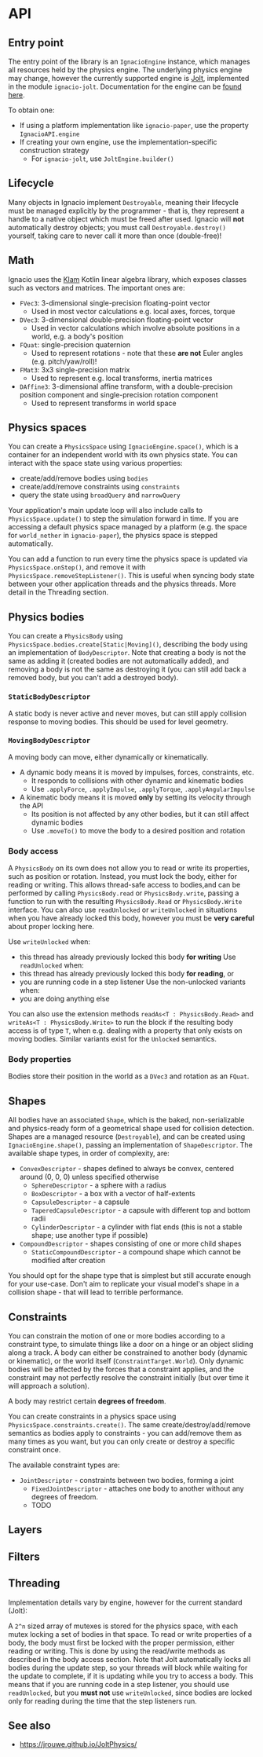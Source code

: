# API

## Entry point

The entry point of the library is an `IgnacioEngine` instance, which manages all resources held by the physics engine.
The underlying physics engine may change, however the currently supported engine is [Jolt](https://github.com/jrouwe/JoltPhysics),
implemented in the module `ignacio-jolt`.
Documentation for the engine can be [found here](https://jrouwe.github.io/JoltPhysics).

To obtain one:
- If using a platform implementation like `ignacio-paper`, use the property `IgnacioAPI.engine`
- If creating your own engine, use the implementation-specific construction strategy
  - For `ignacio-jolt`, use `JoltEngine.builder()`

## Lifecycle

Many objects in Ignacio implement `Destroyable`, meaning their lifecycle must be managed explicitly by the programmer -
that is, they represent a handle to a native object which must be freed after used.
Ignacio will **not** automatically destroy objects; you must call `Destroyable.destroy()` yourself,
taking care to never call it more than once (double-free)!

## Math

Ignacio uses the [Klam](https://github.com/aecsocket/klam) Kotlin linear algebra library, which exposes classes such as
vectors and matrices. The important ones are:
- `FVec3`: 3-dimensional single-precision floating-point vector
  - Used in most vector calculations e.g. local axes, forces, torque
- `DVec3`: 3-dimensional double-precision floating-point vector
  - Used in vector calculations which involve absolute positions in a world, e.g. a body's position
- `FQuat`: single-precision quaternion
  - Used to represent rotations - note that these **are not** Euler angles (e.g. pitch/yaw/roll)!
- `FMat3`: 3x3 single-precision matrix
  - Used to represent e.g. local transforms, inertia matrices
- `DAffine3`: 3-dimensional affine transform, with a double-precision position component and single-precision rotation component
  - Used to represent transforms in world space

## Physics spaces

You can create a `PhysicsSpace` using `IgnacioEngine.space()`, which is a container for an independent world with its own
physics state. You can interact with the space state using various properties:
- create/add/remove bodies using `bodies`
- create/add/remove constraints using `constraints`
- query the state using `broadQuery` and `narrowQuery`

Your application's main update loop will also include calls to `PhysicsSpace.update()` to step the simulation forward in time.
If you are accessing a default physics space managed by a platform (e.g. the space for `world_nether` in `ignacio-paper`), the
physics space is stepped automatically.

You can add a function to run every time the physics space is updated via `PhysicsSpace.onStep()`, and remove it with
`PhysicsSpace.removeStepListener()`. This is useful when syncing body state between your other application threads and the
physics threads. More detail in the Threading section.

## Physics bodies

You can create a `PhysicsBody` using `PhysicsSpace.bodies.create[Static|Moving]()`, describing the body using an implementation
of `BodyDescriptor`. Note that creating a body is not the same as adding it (created bodies are not automatically added), and
removing a body is not the same as destroying it (you can still add back a removed body, but you can't add a destroyed body).

### `StaticBodyDescriptor`

A static body is never active and never moves, but can still apply collision response to moving bodies. This should be used
for level geometry.

### `MovingBodyDescriptor`

A moving body can move, either dynamically or kinematically.
- A dynamic body means it is moved by impulses, forces, constraints, etc.
  - It responds to collisions with other dynamic and kinematic bodies
  - Use `.applyForce`, `.applyImpulse`, `.applyTorque`, `.applyAngularImpulse`
- A kinematic body means it is moved **only** by setting its velocity through the API
  - Its position is not affected by any other bodies, but it can still affect dynamic bodies
  - Use `.moveTo()` to move the body to a desired position and rotation

### Body access

A `PhysicsBody` on its own does not allow you to read or write its properties, such as position or rotation.
Instead, you must lock the body, either for reading or writing.
This allows thread-safe access to bodies,and can be performed by calling `PhysicsBody.read` or `PhysicsBody.write`,
passing a function to run with the resulting `PhysicsBody.Read` or `PhysicsBody.Write` interface.
You can also use `readUnlocked` or `writeUnlocked` in situations when you have already locked this body,
however you must be **very careful** about proper locking here.

Use `writeUnlocked` when:
- this thread has already previously locked this body **for writing**
Use `readUnlocked` when:
- this thread has already previously locked this body **for reading**, or
- you are running code in a step listener
Use the non-unlocked variants when:
- you are doing anything else

You can also use the extension methods `readAs<T : PhysicsBody.Read>` and `writeAs<T : PhysicsBody.Write>` to run the block
if the resulting body access is of type `T`, when e.g. dealing with a property that only exists on moving bodies. Similar
variants exist for the `Unlocked` semantics.

### Body properties

Bodies store their position in the world as a `DVec3` and rotation as an `FQuat`.

## Shapes

All bodies have an associated `Shape`, which is the baked, non-serializable and physics-ready form of a geometrical shape used
for collision detection. Shapes are a managed resource (`Destroyable`), and can be created using `IgnacioEngine.shape()`, passing
an implementation of `ShapeDescriptor`. The available shape types, in order of complexity, are:

- `ConvexDescriptor` - shapes defined to always be convex, centered around (0, 0, 0) unless specified otherwise
  - `SphereDescriptor` - a sphere with a radius
  - `BoxDescriptor` - a box with a vector of half-extents
  - `CapsuleDescriptor` - a capsule
  - `TaperedCapsuleDescriptor` - a capsule with different top and bottom radii
  - `CylinderDescriptor` - a cylinder with flat ends (this is not a stable shape; use another type if possible)
- `CompoundDescriptor` - shapes consisting of one or more child shapes
  - `StaticCompoundDescriptor` - a compound shape which cannot be modified after creation

You should opt for the shape type that is simplest but still accurate enough for your use-case. Don't aim to replicate your visual
model's shape in a collision shape - that will lead to terrible performance.

## Constraints

You can constrain the motion of one or more bodies according to a constraint type, to simulate things like a door on a hinge
or an object sliding along a track.
A body can either be constrained to another body (dynamic or kinematic), or the world itself (`ConstraintTarget.World`).
Only dynamic bodies will be affected by the forces that a constraint applies, and the constraint may not perfectly resolve
the constraint initially (but over time it will approach a solution).

A body may restrict certain **degrees of freedom**.

You can create constraints in a physics space using `PhysicsSpace.constraints.create()`. The same create/destroy/add/remove
semantics as bodies apply to constraints - you can add/remove them as many times as you want, but you can only create or
destroy a specific constraint once.

The available constraint types are:
- `JointDescriptor` - constraints between two bodies, forming a joint
  - `FixedJointDescriptor` - attaches one body to another without any degrees of freedom.
  - TODO

## Layers

## Filters

## Threading

Implementation details vary by engine, however for the current standard (Jolt):

A `2^n` sized array of mutexes is stored for the physics space, with each mutex locking a set of bodies in that space. 
To read or write properties of a body, the body must first be locked with the proper permission, either reading or writing.
This is done by using the read/write methods as described in the body access section.
Note that Jolt automatically locks all bodies during the update step, so your threads will block while waiting for the
update to complete, if it is updating while you try to access a body.
This means that if you are running code in a step listener, you should use `readUnlocked`, but you **must not** use
`writeUnlocked`, since bodies are locked only for reading during the time that the step listeners run.

## See also

- https://jrouwe.github.io/JoltPhysics/
